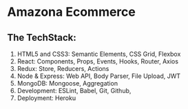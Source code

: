 # Amazona Ecommerce

## The TechStack:

1. HTML5 and CSS3: Semantic Elements, CSS Grid, Flexbox
2. React: Components, Props, Events, Hooks, Router, Axios
3. Redux: Store, Reducers, Actions
4. Node & Express: Web API, Body Parser, File Upload, JWT
5. MongoDB: Mongoose, Aggregation
6. Development: ESLint, Babel, Git, Github, 
7. Deployment: Heroku
